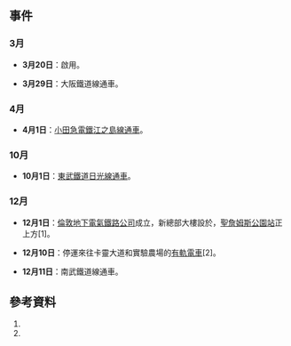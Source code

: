 ## 事件

### 3月

  - **3月20日**：啟用。

  - **3月29日**：大阪鐵道線通車。

### 4月

  - **4月1日**：[小田急電鐵](../Page/小田急電鐵.md "wikilink")[江之島線通車](../Page/江之島線_\(小田急電鐵\).md "wikilink")。

### 10月

  - **10月1日**：[東武鐵道](../Page/東武鐵道.md "wikilink")[日光線通車](../Page/日光線_\(東武鐵道\).md "wikilink")。

### 12月

  - **12月1日**：[倫敦地下電氣鐵路公司](../Page/倫敦地下電氣鐵路公司.md "wikilink")成立，新總部大樓設於，[聖詹姆斯公園站](../Page/聖詹姆斯公園站.md "wikilink")正上方\[1\]。

  - **12月10日**：停運來往卡靈大道和實驗農場的[有軌電車](../Page/有軌電車.md "wikilink")\[2\]。

  - **12月11日**：南武鐵道線通車。

## 參考資料

1.
2.